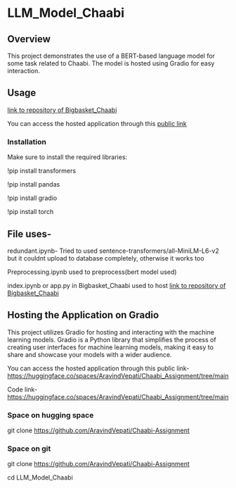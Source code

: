 # LLM_Model_Chaabi

## Overview
This project demonstrates the use of a BERT-based language model for some task related to Chaabi. The model is hosted using Gradio for easy interaction.

## Usage
[link to repository of Bigbasket_Chaabi](https://huggingface.co/spaces/AravindVepati/Chaabi_Assignment/tree/main)


You can access the hosted application through this [public link](https://huggingface.co/spaces/AravindVepati/Chaabi_Assignment)

### Installation
Make sure to install the required libraries:

!pip install transformers

!pip install pandas

!pip install gradio

!pip install torch


## File uses-

redundant.ipynb- 
Tried to used sentence-transformers/all-MiniLM-L6-v2
 but it couldnt upload to database completely, otherwise it works too

Preprocessing.ipynb used to preprocess(bert model used)

index.ipynb or app.py in Bigbasket_Chaabi used to host 
[link to repository of Bigbasket_Chaabi](https://huggingface.co/spaces/AravindVepati/Chaabi_Assignment/tree/main)


## Hosting the Application on Gradio
This project utilizes Gradio for hosting and interacting with the machine learning models. Gradio is a Python library that simplifies the process of creating user interfaces for machine learning models, making it easy to share and showcase your models with a wider audience.

You can access the hosted application through this public link-https://huggingface.co/spaces/AravindVepati/Chaabi_Assignment/tree/main

Code link- https://huggingface.co/spaces/AravindVepati/Chaabi_Assignment/tree/main
### Space on hugging space
git clone https://github.com/AravindVepati/Chaabi-Assignment

### Space on git
git clone [<repository-url>](https://github.com/AravindVepati/Chaabi-Assignment)https://github.com/AravindVepati/Chaabi-Assignment

cd LLM_Model_Chaabi


